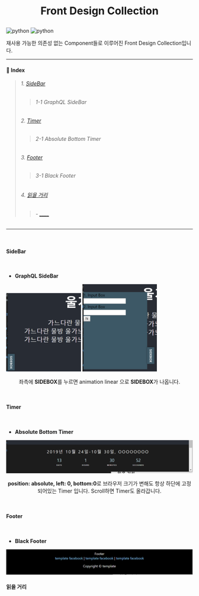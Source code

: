 # <p align="center">Front Design Collection</p>
![python](https://img.shields.io/badge/React-Frontend-blue?logo=React)
![python](https://img.shields.io/badge/Sass-Frontend-blue?logo=Sass)

재사용 가능한 의존성 없는 Component들로 이루어진 Front Design Collection입니다.

- - - 
#### 📂 Index

> ###### 1. [SideBar](#SideBar)
>> ######   1-1 GraphQL SideBar
> ###### 2. [Timer](#Timer)
>> ######   2-1 Absolute Bottom Timer
> ###### 3. [Footer](#Footer)
>> ######   3-1 Black Footer
> ###### 4. [읽을 거리](#읽을-거리)
>>  ######  - [____](#____)
- - -
</br>

#### SideBar
</br>

- **GraphQL SideBar**
<img src="./img/Gsidebox2.PNG" width="40%">
<img src="./img/Gsidebox.PNG" width="40%">
<p align="center">좌측에 <strong>SIDEBOX</strong>를 누르면 animation linear 으로 <strong>SIDEBOX</strong>가 나옵니다.</p>
</br>

#### Timer
</br>

- **Absolute Bottom Timer**
<img src="./img/AbsoluteBottomTimer.PNG">
<p align="center"><strong>position: absolute, left: 0, bottom:0</strong>로 브라우저 크기가 변해도 항상 하단에 고정되어있는 Timer 입니다. Scroll하면 Timer도 올라갑니다.</p>
</br>

#### Footer
</br>

- **Black Footer**
<img src="./img/BlackFooter.PNG">

#### 읽을 거리